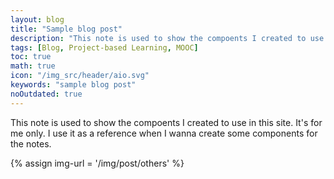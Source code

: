 ```yaml
---
layout: blog
title: "Sample blog post"
description: "This note is used to show the compoents I created to use in this site. It's for me only. I use it as a reference when I wanna create some components for the notes."
tags: [Blog, Project-based Learning, MOOC]
toc: true
math: true
icon: "/img_src/header/aio.svg"
keywords: "sample blog post"
noOutdated: true
---
```


This note is used to show the compoents I created to use in this site. It's for me only. I use it as a reference when I wanna create some components for the notes.

{% assign img-url = '/img/post/others' %}